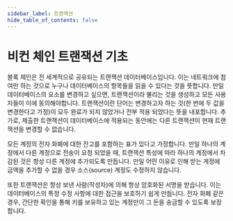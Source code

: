 ```yaml
---
sidebar_label: 트랜잭션
hide_table_of_contents: false
---
```


# 비컨 체인 트랜잭션 기초

블록 체인은 전 세계적으로 공유되는 트랜잭션 데이터베이스입니다. 이는 네트워크에 참여만 하는 것으로 누구나 데이터베이스의 항목들을 읽을 수 있다는 것을 뜻합니다. 만일 데이터베이스의 요소를 변경하고 싶으면, 트랜잭션이라 불리는 것을 생성하고 모든 사용자들이 이에 동의해야합니다. 트랜잭션이란 단어는 변경하고자 하는 것(한 번에 두 값을 변경한다고 가정)이 모두 완료가 되지 않았거나 전부 적용 되었다는 뜻을 내포합니다. 추가로, 제출한 트랜잭션이 데이터베이스에 적용되는 동안에는 다른 트랜잭션이 현재 트랜잭션을 변경할 수 없습니다.

모든 계정의 전자 화폐에 대한 잔고를 포함하는 표가 있다고 가정합니다. 만일 하나의 계정에서 다른 계정으로 전송이 요청 되었을 때, 트랜잭션 특성에 따라 하나의 계정에서 차감된 것은 항상 다른 계정에 추가되도록 만듭니다. 만일 어떤 이유로 인해 받는 계정에 금액을 추가할 수 없을 경우 소스(source) 계정도 수정하지 않습니다.  

또한 트랜잭션은 항상 보낸 사람(작성자)에 의해 항상 암호화된 서명을 받습니다. 이는 데이터베이스의 특정 수정 사항에 대한 접근을 보호하기 쉽게 만듭니다. 전자 화폐 같은 경우, 간단한 확인을 통해 키를 보유하고 있는 계정만이 그 돈을 송금할 수 있도록 보장합니다. 


